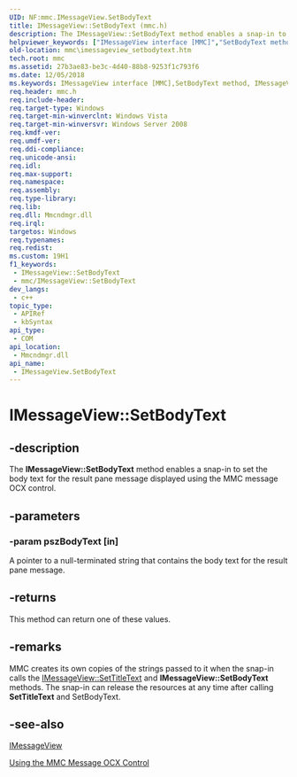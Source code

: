 ```yaml
---
UID: NF:mmc.IMessageView.SetBodyText
title: IMessageView::SetBodyText (mmc.h)
description: The IMessageView::SetBodyText method enables a snap-in to set the body text for the result pane message displayed using the MMC message OCX control.
helpviewer_keywords: ["IMessageView interface [MMC]","SetBodyText method","IMessageView.SetBodyText","IMessageView::SetBodyText","SetBodyText","SetBodyText method [MMC]","SetBodyText method [MMC]","IMessageView interface","_slate_imessageview_setbodytext","mmc.imessageview_setbodytext","mmc/IMessageView::SetBodyText"]
old-location: mmc\imessageview_setbodytext.htm
tech.root: mmc
ms.assetid: 27b3ae83-be3c-4d40-88b8-9253f1c793f6
ms.date: 12/05/2018
ms.keywords: IMessageView interface [MMC],SetBodyText method, IMessageView.SetBodyText, IMessageView::SetBodyText, SetBodyText, SetBodyText method [MMC], SetBodyText method [MMC],IMessageView interface, _slate_imessageview_setbodytext, mmc.imessageview_setbodytext, mmc/IMessageView::SetBodyText
req.header: mmc.h
req.include-header: 
req.target-type: Windows
req.target-min-winverclnt: Windows Vista
req.target-min-winversvr: Windows Server 2008
req.kmdf-ver: 
req.umdf-ver: 
req.ddi-compliance: 
req.unicode-ansi: 
req.idl: 
req.max-support: 
req.namespace: 
req.assembly: 
req.type-library: 
req.lib: 
req.dll: Mmcndmgr.dll
req.irql: 
targetos: Windows
req.typenames: 
req.redist: 
ms.custom: 19H1
f1_keywords:
 - IMessageView::SetBodyText
 - mmc/IMessageView::SetBodyText
dev_langs:
 - c++
topic_type:
 - APIRef
 - kbSyntax
api_type:
 - COM
api_location:
 - Mmcndmgr.dll
api_name:
 - IMessageView.SetBodyText
---
```


# IMessageView::SetBodyText


## -description

The <b>IMessageView::SetBodyText</b> method enables a snap-in to set the body text for the result pane message displayed using the MMC message OCX control.

## -parameters

### -param pszBodyText [in]

A pointer to a null-terminated string that contains the body text for the result pane message.

## -returns

This method can return one of these values.

## -remarks

MMC creates its own copies of the strings passed to it when the snap-in calls the <a href="https://docs.microsoft.com/windows/desktop/api/mmc/nf-mmc-imessageview-settitletext">IMessageView::SetTitleText</a> and <b>IMessageView::SetBodyText</b> methods. The snap-in can release the resources at any time after calling 
<b>SetTitleText</b> and 
SetBodyText.

## -see-also

<a href="https://docs.microsoft.com/windows/desktop/api/mmc/nn-mmc-imessageview">IMessageView</a>



<a href="https://docs.microsoft.com/previous-versions/windows/desktop/mmc/using-the-mmc-message-ocx-control">Using the MMC Message OCX Control</a>

